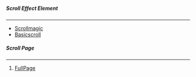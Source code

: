 ##### Scroll Effect Element
---
- [Scrollmagic](http://scrollmagic.io/)
- [Basicscroll](https://basicscroll.electerious.com/)

##### Scroll Page
---
1. [FullPage](http://alvarotrigo.com/fullPage/)
